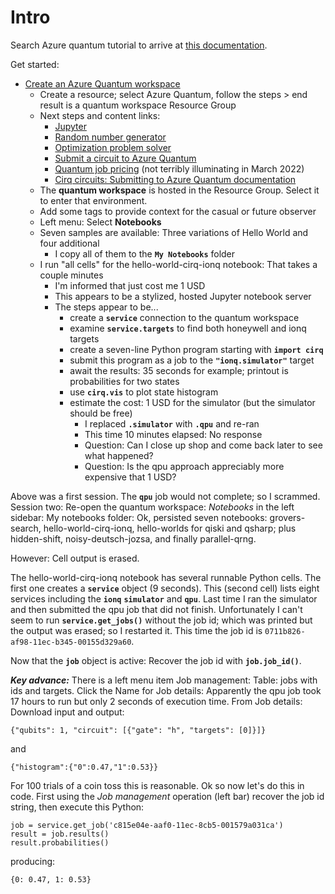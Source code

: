 # Intro

Search Azure quantum tutorial to arrive at [this documentation](https://docs.microsoft.com/en-us/azure/quantum/).

Get started:
* [Create an Azure Quantum workspace](https://docs.microsoft.com/en-us/azure/quantum/how-to-create-workspace?tabs=tabid-quick)
    * Create a resource; select Azure Quantum, follow the steps > end result is a quantum workspace Resource Group
    * Next steps and content links:
        * [Jupyter](https://docs.microsoft.com/en-us/azure/quantum/get-started-jupyter-notebook)
        * [Random number generator](https://docs.microsoft.com/en-us/azure/quantum/quickstart-microsoft-qc)
        * [Optimization problem solver](https://docs.microsoft.com/en-us/azure/quantum/quickstart-microsoft-qio)
        * [Submit a circuit to Azure Quantum](https://docs.microsoft.com/en-us/azure/quantum/quickstart-microsoft-qiskit)
        * [Quantum job pricing](https://docs.microsoft.com/azure/quantum/azure-quantum-job-costs) (not terribly illuminating in March 2022)
        * [Cirq circuits: Submitting to Azure Quantum documentation](https://docs.microsoft.com/azure/quantum/quickstart-microsoft-cirq?pivots=platform-ionq)
    * The **quantum workspace** is hosted in the Resource Group. Select it to enter that environment.
    * Add some tags to provide context for the casual or future observer
    * Left menu: Select **Notebooks**
    * Seven samples are available: Three variations of Hello World and four additional
        * I copy all of them to the **`My Notebooks`** folder
    * I run "all cells" for the hello-world-cirq-ionq notebook: That takes a couple minutes
        * I'm informed that just cost me 1 USD
        * This appears to be a stylized, hosted Jupyter notebook server
        * The steps appear to be...
            * create a **`service`** connection to the quantum workspace
            * examine **`service.targets`** to find both honeywell and ionq targets
            * create a seven-line Python program starting with **`import cirq`**
            * submit this program as a job to the **`"ionq.simulator"`** target
            * await the results: 35 seconds for example; printout is probabilities for two states
            * use **`cirq.vis`** to plot state histogram
            * estimate the cost: 1 USD for the simulator (but the simulator should be free)
                * I replaced **`.simulator`** with **`.qpu`** and re-ran
                * This time 10 minutes elapsed: No response
                * Question: Can I close up shop and come back later to see what happened?
                * Question: Is the qpu approach appreciably more expensive that 1 USD?


Above was a first session. The **`qpu`** job would not complete; so I scrammed. 
Session two: Re-open the quantum workspace: *Notebooks* in the left sidebar: My notebooks folder: Ok, 
persisted seven notebooks: grovers-search,
hello-world-cirq-ionq, hello-worlds for qiski and qsharp; plus hidden-shift, noisy-deutsch-jozsa, 
and finally parallel-qrng.


However: Cell output is erased.


The hello-world-cirq-ionq notebook has several runnable Python cells. The first one creates a **`service`** object 
(9 seconds). This (second cell) lists eight services including the **`ionq`** **`simulator`** and **`qpu`**. 
Last time I ran the simulator and then submitted the qpu job that did not finish. Unfortunately I can't
seem to run **`service.get_jobs()`** without the job id; which was printed but the output was erased; so I 
restarted it. This time the job id is `0711b826-af98-11ec-b345-00155d329a60`. 


Now that the **`job`** object is active: Recover the job id with **`job.job_id()`**. 


***Key advance:*** There is a left menu item Job management: Table: jobs with ids and targets. Click the Name for 
Job details: Apparently the qpu job took 17 hours to run but only 2 seconds of execution time. From Job details:
Download input and output: 

```
{"qubits": 1, "circuit": [{"gate": "h", "targets": [0]}]}
```

and

```
{"histogram":{"0":0.47,"1":0.53}}
```

For 100 trials of a coin toss this is reasonable. Ok so now let's do this in code. First using the 
*Job management* operation (left bar) recover the job id string, then execute this Python: 

```
job = service.get_job('c815e04e-aaf0-11ec-8cb5-001579a031ca')
result = job.results()
result.probabilities()
```

producing:

```
{0: 0.47, 1: 0.53}
```



